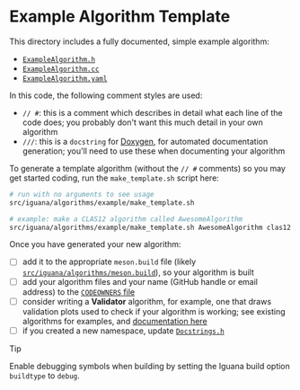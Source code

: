 # Example Algorithm Template

This directory includes a fully documented, simple example algorithm:
- [`ExampleAlgorithm.h`](ExampleAlgorithm.h)
- [`ExampleAlgorithm.cc`](ExampleAlgorithm.cc)
- [`ExampleAlgorithm.yaml`](ExampleAlgorithm.yaml)

In this code, the following comment styles are used:
- `// #`: this is a comment which describes in detail what each line of the code does; you probably
  don't want this much detail in your own algorithm
- `///`: this is a `docstring` for [Doxygen](https://www.doxygen.nl/), for automated documentation generation;
  you'll need to use these when documenting your algorithm

To generate a template algorithm (without the `// #` comments) so you may get
started coding, run the `make_template.sh` script here:
```bash
# run with no arguments to see usage
src/iguana/algorithms/example/make_template.sh

# example: make a CLAS12 algorithm called AwesomeAlgorithm
src/iguana/algorithms/example/make_template.sh AwesomeAlgorithm clas12 src/iguana/algorithms/clas12
```

Once you have generated your new algorithm:
- [ ] add it to the appropriate `meson.build` file (likely [`src/iguana/algorithms/meson.build`](../meson.build)), so your algorithm is built
- [ ] add your algorithm files and your name (GitHub handle or email address) to the [`CODEOWNERS` file](/CODEOWNERS)
- [ ] consider writing a **Validator** algorithm, for example, one that draws validation plots used to check if your algorithm is working;
      see existing algorithms for examples, and [documentation here](/doc/testing.md)
- [ ] if you created a new namespace, update [`Docstrings.h`](/src/iguana/algorithms/Docstrings.h)

> [!TIP]
> Enable debugging symbols when building by setting the Iguana build option `buildtype` to `debug`.
